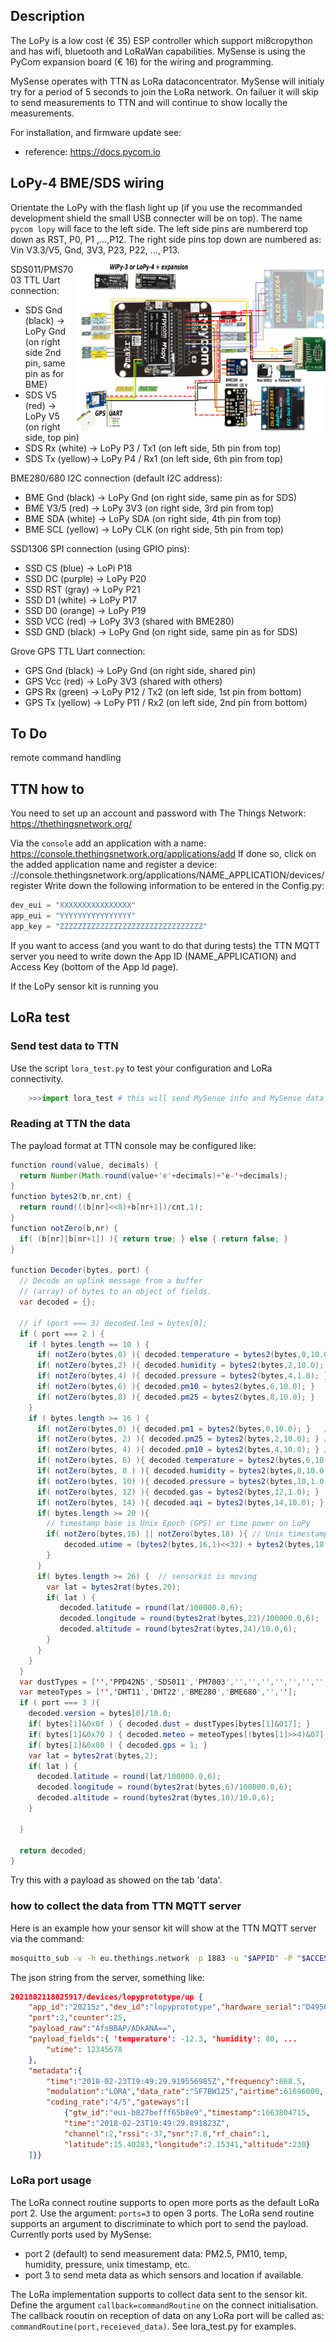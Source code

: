 ## Description
The LoPy is a low cost (€ 35) ESP controller which support mi8cropython and has wifi, bluetooth and LoRaWan capabilities. MySense is using the PyCom expansion board (€ 16) for the wiring and programming.

MySense operates with TTN as LoRa dataconcentrator. MySense will initialy try for a period of 5 seconds to join the LoRa network. On failuer it will skip to send measurements to TTN and will continue to show locally the measurements.

For installation, and firmware update see:
* reference: https://docs.pycom.io

## LoPy-4 BME/SDS wiring

Orientate the LoPy with the flash light up (if you use the recommanded development shield the small USB connecter will be on top). The name `pycom lopy` will face to the left side. The left side pins are numbererd top down as RST, P0, P1 ,...,P12.
The right side pins top down are numbered as: Vin V3.3/V5, Gnd, 3V3, P23, P22, ..., P13.

<img src="images/PyCom-wiring-BME-SDS-PMS-SSD-GPS.png" align=right width=400>

SDS011/PMS7003 TTL Uart connection:
* SDS Gnd (black) -> LoPy Gnd (on right side 2nd pin, same pin as for BME)
* SDS V5 (red) -> LoPy V5 (on right side, top pin)
* SDS Rx (white) -> LoPy P3 / Tx1 (on left side, 5th pin from top)
* SDS Tx (yellow)-> LoPy P4 / Rx1 (on left side, 6th pin from top)

BME280/680 I2C  connection (default I2C address):
* BME Gnd (black) -> LoPy Gnd (on right side, same pin as for SDS)
* BME V3/5 (red) -> LoPy 3V3 (on right side, 3rd pin from top)
* BME SDA (white) -> LoPy SDA (on right side, 4th pin from top)
* BME SCL (yellow) -> LoPy CLK (on right side, 5th pin from top)

SSD1306 SPI connection (using GPIO pins):
* SSD CS (blue) -> LoPi P18
* SSD DC (purple) -> LoPy P20
* SSD RST (gray) -> LoPy P21
* SSD D1 (white) -> LoPy P17
* SSD D0 (orange) -> LoPy P19
* SSD VCC (red) -> LoPy 3V3 (shared with BME280)
* SSD GND (black) -> LoPy Gnd (on right side, same pin as for SDS)

Grove GPS TTL Uart connection:
* GPS Gnd (black) -> LoPy Gnd (on right side, shared pin)
* GPS Vcc (red) -> LoPy 3V3 (shared with others)
* GPS Rx (green) -> LoPy P12 / Tx2 (on left side, 1st pin from bottom)
* GPS Tx (yellow) -> LoPy P11 / Rx2 (on left side, 2nd pin from bottom)

## To Do
remote command handling

## TTN how to
You need to set up an account and password with The Things Network: https://thethingsnetwork.org/

Via the `console` add an application with a name: https://console.thethingsnetwork.org/applications/add
If done so, click on the added application name and register a device: 
://console.thethingsnetwork.org/applications/NAME_APPLICATION/devices/register
Write down the following information to be entered in the Config.py:
```python
dev_eui = "XXXXXXXXXXXXXXXX"
app_eui = "YYYYYYYYYYYYYYYY"
app_key = "ZZZZZZZZZZZZZZZZZZZZZZZZZZZZZZZZ"
```
If you want to access (and you want to do that during tests) the TTN MQTT server you need to write down the App ID (NAME_APPLICATION) and Access Key (bottom of the App Id page).

If the LoPy sensor kit is running you

## LoRa test
### Send test data to TTN
Use the script `lora_test.py` to test your configuration and LoRa connectivity.
```python
    >>>import lora_test # this will send MySense info and MySense data
```
### Reading at TTN the data
The payload format at TTN console may be configured like:
```java script
function round(value, decimals) {
  return Number(Math.round(value+'e'+decimals)+'e-'+decimals);
}
function bytes2(b,nr,cnt) {
  return round(((b[nr]<<8)+b[nr+1])/cnt,1);
}
function notZero(b,nr) {
  if( (b[nr]|b[nr+1]) ){ return true; } else { return false; }
}

function Decoder(bytes, port) {
  // Decode an uplink message from a buffer
  // (array) of bytes to an object of fields.
  var decoded = {};

  // if (port === 3) decoded.led = bytes[0];
  if ( port === 2 ) {
    if ( bytes.length == 10 ) {
      if( notZero(bytes,0) ){ decoded.temperature = bytes2(bytes,0,10.0); } // oC
      if( notZero(bytes,2) ){ decoded.humidity = bytes2(bytes,2,10.0); } // %
      if( notZero(bytes,4) ){ decoded.pressure = bytes2(bytes,4,1.0); } // hPa
      if( notZero(bytes,6) ){ decoded.pm10 = bytes2(bytes,6,10.0); }    // ug/m3
      if( notZero(bytes,8) ){ decoded.pm25 = bytes2(bytes,8,10.0); }    // ug/m3
    }
    if ( bytes.length >= 16 ) {
      if( notZero(bytes,0) ){ decoded.pm1 = bytes2(bytes,0,10.0); }   // ug/m3
      if( notZero(bytes, 2) ){ decoded.pm25 = bytes2(bytes,2,10.0); } // ug/m3
      if( notZero(bytes, 4) ){ decoded.pm10 = bytes2(bytes,4,10.0); } // ug/m3
      if( notZero(bytes, 6) ){ decoded.temperature = bytes2(bytes,6,10.0)-30.0; } // oC
      if( notZero(bytes, 8 ) ){ decoded.humidity = bytes2(bytes,8,10.0); } // %
      if( notZero(bytes, 10) ){ decoded.pressure = bytes2(bytes,10,1.0); }   // hPa
      if( notZero(bytes, 12) ){ decoded.gas = bytes2(bytes,12,1.0); }         // kOhm
      if( notZero(bytes, 14) ){ decoded.aqi = bytes2(bytes,14,10.0); }        // %
      if( bytes.length >= 20 ){ 
        // timestamp base is Unix Epoch (GPS) or time power on LoPy
        if( notZero(bytes,16) || notZero(bytes,18) ){ // Unix timestamp
            decoded.utime = (bytes2(bytes,16,1)<<32) + bytes2(bytes,18,1);
        }
      }
      if( bytes.length >= 26) {  // sensorkit is moving
        var lat = bytes2rat(bytes,20);
        if( lat ) {
           decoded.latitude = round(lat/100000.0,6);
           decoded.longitude = round(bytes2rat(bytes,22)/100000.0,6);
           decoded.altitude = round(bytes2rat(bytes,24)/10.0,6);
        }
      }
    }
  }
  var dustTypes = ['','PPD42NS','SDS011','PM7003','','','','','','','','','','','',''];
  var meteoTypes = ['','DHT11','DHT22','BME280','BME680','',''];
  if ( port === 3 ){
    decoded.version = bytes[0]/10.0;
    if( bytes[1]&0x0f ) { decoded.dust = dustTypes[bytes[1]&017]; }
    if( bytes[1]&0x70 ) { decoded.meteo = meteoTypes[(bytes[1]>>4)&07]; }
    if( bytes[1]&0x80 ) { decoded.gps = 1; }
    var lat = bytes2rat(bytes,2);
    if( lat ) {
      decoded.latitude = round(lat/100000.0,6);
      decoded.longitude = round(bytes2rat(bytes,6)/100000.0,6);
      decoded.altitude = round(bytes2rat(bytes,10)/10.0,6);
    }
    
  }

  return decoded;
}
```
Try this with a payload as showed on the tab 'data'.

### how to collect the data from TTN MQTT server
Here is an example how your sensor kit will show at the TTN MQTT server via the command:
```bash
mosquitto_sub -v -h eu.thethings.network -p 1883 -u "$APPID" -P "$ACCES_KEY"  -t '+/devices/+/up'
```

The json string from the server, something like:
```json
2021802118025917/devices/lopyprototype/up {
    "app_id":"20215z","dev_id":"lopyprototype","hardware_serial":"D495613",
    "port":2,"counter":25,
    "payload_raw":"AfsBBAP/ADkANA==",
    "payload_fields":{ 'temperature': -12.3, 'humidity': 80, ...
        "utime": 12345678
    },
    "metadata":{
        "time":"2018-02-23T19:49:29.919556985Z","frequency":868.5,
        "modulation":"LORA","data_rate":"SF7BW125","airtime":61696000,
        "coding_rate":"4/5","gateways":[
            {"gtw_id":"eui-b827befff65b8e9","timestamp":1663804715,
            "time":"2018-02-23T19:49:29.891823Z",
            "channel":2,"rssi":-37,"snr":7.8,"rf_chain":1,
            "latitude":15.40283,"longitude":2.15341,"altitude":230}
    ]}}
```

### LoRa port usage
The LoRa connect routine supports to open more ports as the default LoRa port 2. Use the argument: `ports=3` to open 3 ports. The LoRa send routine supports an argument to discriminate to which port to send the payload.
Currently ports used by MySense:
* port 2 (default) to send measurement data: PM2.5, PM10, temp, humidity, pressure, unix timestamp, etc.
* port 3 to send meta data as which sensors and location if available.

The LoRa implementation supports to collect data sent to the sensor kit. Define the argument `callback=commandRoutine` on the connect initialisation. The callback rooutin on reception of data on any LoRa port will be called as: `commandRoutine(port,receieved_data)`. See lora_test.py for examples. 
